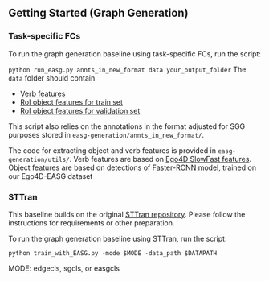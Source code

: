 ## Getting Started (Graph Generation)
### Task-specific FCs
To run the graph generation baseline using task-specific FCs, run the script:

`python run_easg.py annts_in_new_format data your_output_folder`
                                                                                                                                                                                                        The `data` folder should contain
* [Verb features](https://iplab.dmi.unict.it/sharing/EASG/verb_features.pt)
* [RoI object features for train set](https://iplab.dmi.unict.it/sharing/EASG/roi_feats_train.pkl)
* [RoI object features for validation set](https://iplab.dmi.unict.it/sharing/EASG/roi_feats_val.pkl)

This script also relies on the annotations in the format adjusted for SGG purposes stored in `easg-generation/annts_in_new_format/`.

The code for extracting object and verb features is provided in `easg-generation/utils/`. Verb features are based on [Ego4D SlowFast features](https://ego4d-data.org/docs/data/features/). Object features are based on detections of [Faster-RCNN model](https://github.com/facebookresearch/detectron2/blob/main/configs/COCO-Detection/faster_rcnn_R_50_FPN_3x.yaml), trained on our Ego4D-EASG dataset

### STTran
This baseline builds on the original [STTran repository](https://github.com/yrcong/STTran). Please follow the instructions for requirements or other preparation.

To run the graph generation baseline using STTran, run the script:

`python train_with_EASG.py -mode $MODE -data_path $DATAPATH`

MODE: edgecls, sgcls, or easgcls
